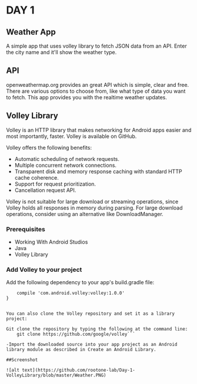 # DAY 1

## Weather App
A simple app that uses volley library to fetch JSON data from an API. Enter the city name and it'll show the weather type.

## API 
openweathermap.org provides an great API which is simple, clear and free. There are various options to choose from, like what type of data you want to fetch. This app provides you with the realtime weather updates.

## Volley Library

Volley is an HTTP library that makes networking for Android apps easier and most importantly, faster. Volley is available on GitHub.

Volley offers the following benefits:

- Automatic scheduling of network requests.
- Multiple concurrent network connections.
- Transparent disk and memory response caching with standard HTTP cache coherence.
- Support for request prioritization.
- Cancellation request API. 

Volley is not suitable for large download or streaming operations, since Volley holds all responses in memory during parsing. For large download operations, consider using an alternative like DownloadManager.

### Prerequisites

- Working With Android Studios
- Java
- Volley Library

### Add Volley to your project

Add the following dependency to your app's build.gradle file:
```dependencies {
    compile 'com.android.volley:volley:1.0.0'
}


You can also clone the Volley repository and set it as a library project:

Git clone the repository by typing the following at the command line:
    git clone https://github.com/google/volley```

-Import the downloaded source into your app project as an Android library module as described in Create an Android Library.

##Screenshot

![alt text](https://github.com/rootone-lab/Day-1-VolleyLibrary/blob/master/Weather.PNG)



